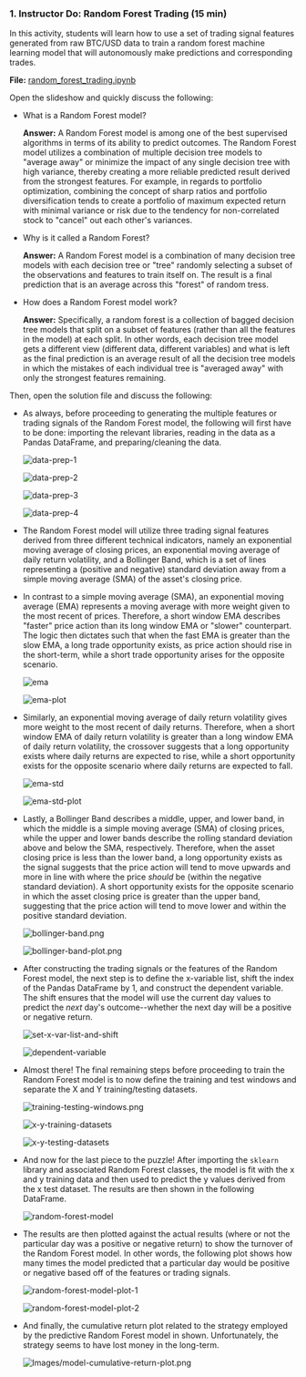 ### 1. Instructor Do: Random Forest Trading (15 min)

In this activity, students will learn how to use a set of trading signal features generated from raw BTC/USD data to train a random forest machine learning model that will autonomously make predictions and corresponding trades.

**File:** [random_forest_trading.ipynb](Activities/01-Ins_Random_Forest_Trading/Solved/random_forest_trading.ipynb)

Open the slideshow and quickly discuss the following:

* What is a Random Forest model?

  **Answer:** A Random Forest model is among one of the best supervised algorithms in terms of its ability to predict outcomes. The Random Forest model utilizes a combination of multiple decision tree models to "average away" or minimize the impact of any single decision tree with high variance, thereby creating a more reliable predicted result derived from the strongest features. For example, in regards to portfolio optimization, combining the concept of sharp ratios and portfolio diversification tends to create a portfolio of maximum expected return with minimal variance or risk due to the tendency for non-correlated stock to "cancel" out each other's variances.

* Why is it called a Random Forest?

  **Answer:** A Random Forest model is a combination of many decision tree models with each decision tree or "tree" randomly selecting a subset of the observations and features to train itself on. The result is a final prediction that is an average across this "forest" of random tress.

* How does a Random Forest model work?

  **Answer:** Specifically, a random forest is a collection of bagged decision tree models that split on a subset of features (rather than all the features in the model) at each split. In other words, each decision tree model gets a different view (different data, different variables) and what is left as the final prediction is an average result of all the decision tree models in which the mistakes of each individual tree is "averaged away" with only the strongest features remaining.

Then, open the solution file and discuss the following:

* As always, before proceeding to generating the multiple features or trading signals of the Random Forest model, the following will first have to be done: importing the relevant libraries, reading in the data as a Pandas DataFrame, and preparing/cleaning the data.

  ![data-prep-1](Images/data-prep-1.png)

  ![data-prep-2](Images/data-prep-2.png)

  ![data-prep-3](Images/data-prep-3.png)

  ![data-prep-4](Images/data-prep-4.png)

* The Random Forest model will utilize three trading signal features derived from three different technical indicators, namely an exponential moving average of closing prices, an exponential moving average of daily return volatility, and a Bollinger Band, which is a set of lines representing a (positive and negative) standard deviation away from a simple moving average (SMA) of the asset's closing price.

* In contrast to a simple moving average (SMA), an exponential moving average (EMA) represents a moving average with more weight given to the most recent of prices. Therefore, a short window EMA describes "faster" price action than its long window EMA or "slower" counterpart. The logic then dictates such that when the fast EMA is greater than the slow EMA, a long trade opportunity exists, as price action should rise in the short-term, while a short trade opportunity arises for the opposite scenario.

  ![ema](Images/ema.png)

  ![ema-plot](Images/ema-plot.png)

* Similarly, an exponential moving average of daily return volatility gives more weight to the most recent of daily returns. Therefore, when a short window EMA of daily return volatility is greater than a long window EMA of daily return volatility, the crossover suggests that a long opportunity exists where daily returns are expected to rise, while a short opportunity exists for the opposite scenario where daily returns are expected to fall.

  ![ema-std](Images/ema-std.png)

  ![ema-std-plot](Images/ema-std-plot.png)

* Lastly, a Bollinger Band describes a middle, upper, and lower band, in which the middle is a simple moving average (SMA) of closing prices, while the upper and lower bands describe the rolling standard deviation above and below the SMA, respectively. Therefore, when the asset closing price is less than the lower band, a long opportunity exists as the signal suggests that the price action will tend to move upwards and more in line with where the price *should* be (within the negative standard deviation). A short opportunity exists for the opposite scenario in which the asset closing price is greater than the upper band, suggesting that the price action will tend to move lower and within the positive standard deviation.

  ![bollinger-band.png](Images/bollinger-band.png)

  ![bollinger-band-plot.png](Images/bollinger-band-plot.png)

* After constructing the trading signals or the features of the Random Forest model, the next step is to define the x-variable list, shift the index of the Pandas DataFrame by 1, and construct the dependent variable. The shift ensures that the model will use the current day values to predict the *next* day's outcome--whether the next day will be a positive or negative return.

  ![set-x-var-list-and-shift](Images/set-x-var-list-and-shift.png)

  ![dependent-variable](Images/dependent-variable.png)

* Almost there! The final remaining steps before proceeding to train the Random Forest model is to now define the training and test windows and separate the X and Y training/testing datasets.

  ![training-testing-windows.png](Images/training-testing-windows.png)

  ![x-y-training-datasets](Images/x-y-training-datasets.png)

  ![x-y-testing-datasets](Images/x-y-testing-datasets.png)

* And now for the last piece to the puzzle! After importing the `sklearn` library and associated Random Forest classes, the model is fit with the x and y training data and then used to predict the y values derived from the x test dataset. The results are then shown in the following DataFrame.

  ![random-forest-model](Images/random-forest-model.png)

* The results are then plotted against the actual results (where or not the particular day was a positive or negative return) to show the turnover of the Random Forest model. In other words, the following plot shows how many times the model predicted that a particular day would be positive or negative based off of the features or trading signals.

  ![random-forest-model-plot-1](Images/random-forest-model-plot-1.png)

  ![random-forest-model-plot-2](Images/random-forest-model-plot-2.png)

* And finally, the cumulative return plot related to the strategy employed by the predictive Random Forest model in shown. Unfortunately, the strategy seems to have lost money in the long-term.

  ![Images/model-cumulative-return-plot.png](Images/model-cumulative-return-plot.png)

